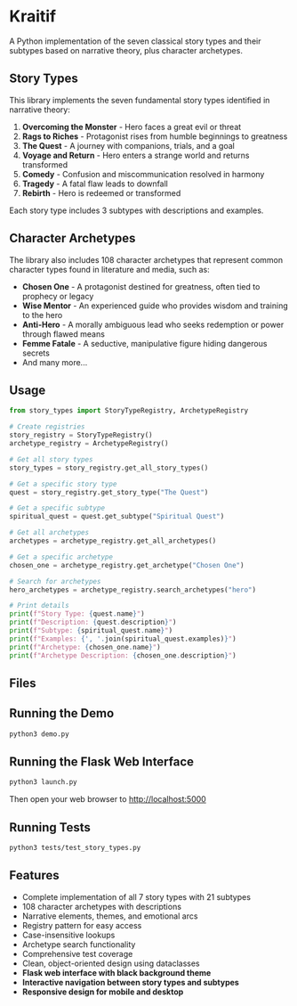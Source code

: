 # Kraitif

A Python implementation of the seven classical story types and their subtypes based on narrative theory, plus character archetypes.

## Story Types

This library implements the seven fundamental story types identified in narrative theory:

1. **Overcoming the Monster** - Hero faces a great evil or threat
2. **Rags to Riches** - Protagonist rises from humble beginnings to greatness
3. **The Quest** - A journey with companions, trials, and a goal
4. **Voyage and Return** - Hero enters a strange world and returns transformed
5. **Comedy** - Confusion and miscommunication resolved in harmony
6. **Tragedy** - A fatal flaw leads to downfall
7. **Rebirth** - Hero is redeemed or transformed

Each story type includes 3 subtypes with descriptions and examples.

## Character Archetypes

The library also includes 108 character archetypes that represent common character types found in literature and media, such as:

- **Chosen One** - A protagonist destined for greatness, often tied to prophecy or legacy
- **Wise Mentor** - An experienced guide who provides wisdom and training to the hero
- **Anti-Hero** - A morally ambiguous lead who seeks redemption or power through flawed means
- **Femme Fatale** - A seductive, manipulative figure hiding dangerous secrets
- And many more...

## Usage

```python
from story_types import StoryTypeRegistry, ArchetypeRegistry

# Create registries
story_registry = StoryTypeRegistry()
archetype_registry = ArchetypeRegistry()

# Get all story types
story_types = story_registry.get_all_story_types()

# Get a specific story type
quest = story_registry.get_story_type("The Quest")

# Get a specific subtype
spiritual_quest = quest.get_subtype("Spiritual Quest")

# Get all archetypes
archetypes = archetype_registry.get_all_archetypes()

# Get a specific archetype
chosen_one = archetype_registry.get_archetype("Chosen One")

# Search for archetypes
hero_archetypes = archetype_registry.search_archetypes("hero")

# Print details
print(f"Story Type: {quest.name}")
print(f"Description: {quest.description}")
print(f"Subtype: {spiritual_quest.name}")
print(f"Examples: {', '.join(spiritual_quest.examples)}")
print(f"Archetype: {chosen_one.name}")
print(f"Archetype Description: {chosen_one.description}")
```

## Files

## Running the Demo

```bash
python3 demo.py
```

## Running the Flask Web Interface

```bash
python3 launch.py
```

Then open your web browser to [http://localhost:5000](http://localhost:5000)

## Running Tests

```bash
python3 tests/test_story_types.py
```

## Features

- Complete implementation of all 7 story types with 21 subtypes
- 108 character archetypes with descriptions
- Narrative elements, themes, and emotional arcs
- Registry pattern for easy access
- Case-insensitive lookups
- Archetype search functionality
- Comprehensive test coverage
- Clean, object-oriented design using dataclasses
- **Flask web interface with black background theme**
- **Interactive navigation between story types and subtypes**
- **Responsive design for mobile and desktop**